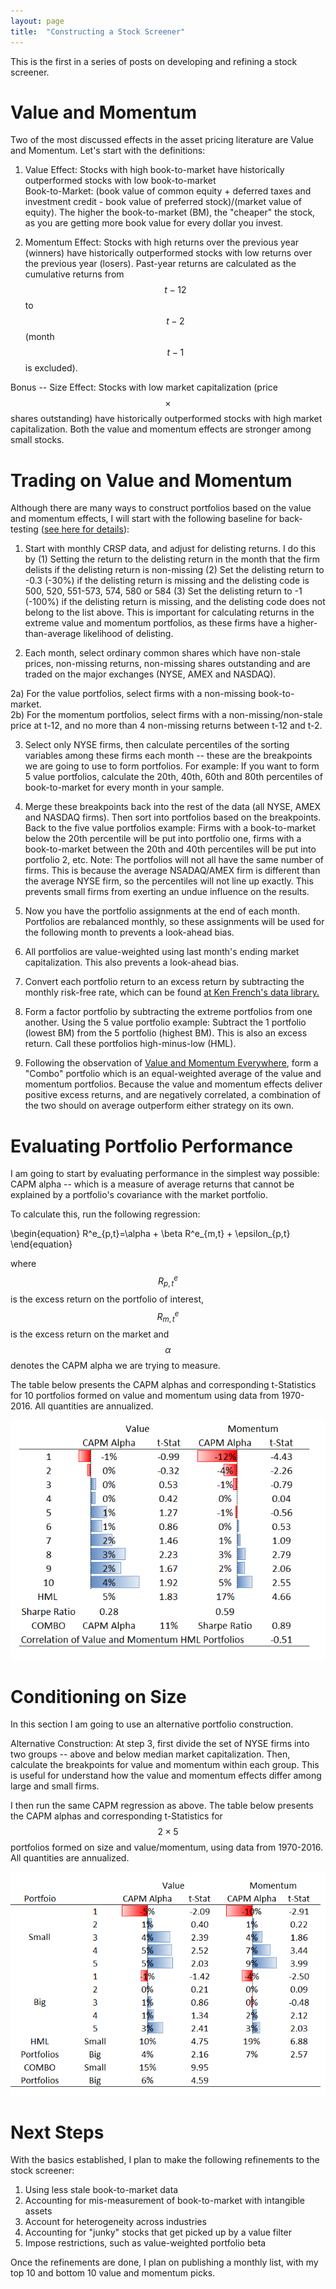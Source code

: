 ```yaml
---
layout: page
title:  "Constructing a Stock Screener"
---
```


This is the first in a series of posts on developing and refining a stock screener.

# Value and Momentum

Two of the most discussed effects in the asset pricing literature are Value and Momentum.
Let's start with the definitions:  <br />

1) Value Effect: Stocks with high book-to-market have historically outperformed stocks with low book-to-market  <br />
Book-to-Market: (book value of common equity + deferred taxes and investment credit - book value of preferred stock)/(market value of equity).  The higher the book-to-market (BM), the "cheaper" the stock, as you are getting more book value for every dollar you invest.  <br />

2) Momentum Effect: Stocks with high returns over the previous year (winners) have historically outperformed stocks with low returns over the previous year (losers). Past-year returns are calculated as the cumulative returns from $$t-12$$ to $$t-2$$ (month $$t-1$$ is excluded). <br />

Bonus -- Size Effect: Stocks with low market capitalization (price $$ \times $$ shares outstanding) have historically outperformed stocks with high market capitalization.  Both the value and momentum effects are stronger among small stocks. <br />

# Trading on Value and Momentum

Although there are many ways to construct portfolios based on the value and momentum effects, I will start with the following baseline for back-testing (<a href="https://papers.ssrn.com/sol3/papers.cfm?abstract_id=2961979" title="b1">see here for details</a>):

1) Start with monthly CRSP data, and adjust for delisting returns.  I do this by (1) Setting the return to the delisting return in the month that the firm delists if the delisting return is non-missing (2) Set the delisting return to -0.3 (-30%) if the delisting return is missing and the delisting code is 500, 520, 551-573, 574, 580 or 584 (3) Set the delisting return to -1 (-100%) if the delisting return is missing, and the delisting code does not belong to the list above.  This is important for calculating returns in the extreme value and momentum portfolios, as these firms have a higher-than-average likelihood of delisting.

2) Each month, select ordinary common shares which have non-stale prices, non-missing returns, non-missing shares outstanding and are traded on the major exchanges (NYSE, AMEX and NASDAQ). 

2a) For the value portfolios, select firms with a non-missing book-to-market.  
2b) For the momentum portfolios, select firms with a non-missing/non-stale price at t-12, and no more than 4 non-missing returns between t-12 and t-2.

3) Select only NYSE firms, then calculate percentiles of the sorting variables among these firms each month -- these are the breakpoints we are going to use to form portfolios.  For example: If you want to form 5 value portfolios, calculate the 20th, 40th, 60th and 80th percentiles of book-to-market for every month in your sample.

4) Merge these breakpoints back into the rest of the data (all NYSE, AMEX and NASDAQ firms).  Then sort into portfolios based on the breakpoints.  Back to the five  value portfolios example: Firms with a book-to-market below the 20th percentile will be put into portfolio one, firms with a book-to-market between the 20th and 40th percentiles will be put into portfolio 2, etc. 
Note: The portfolios will not all have the same number of firms.  This is because the average NSADAQ/AMEX firm is different than the average NYSE firm, so the percentiles will not line up exactly.  This prevents small firms from exerting an undue influence on the results.

5) Now you have the portfolio assignments at the end of each month.  Portfolios are rebalanced monthly, so these assignments will be used for the following month to prevents a look-ahead bias.  

6) All portfolios are value-weighted using last month's ending market capitalization.  This also prevents a look-ahead bias.

7) Convert each portfolio return to an excess return by subtracting the monthly risk-free rate, which can be found <a href="http://mba.tuck.dartmouth.edu/pages/faculty/ken.french/data_library.html" title="b2">at Ken French's data library.</a>

8) Form a factor portfolio by subtracting the extreme portfolios from one another.  Using the 5 value portfolio example: Subtract the 1 portfolio (lowest BM) from the 5 portfolio (highest BM).  This is also an excess return.  Call these portfolios high-minus-low (HML).

9) Following the observation of <a href="http://pages.stern.nyu.edu/~lpederse/papers/ValMomEverywhere.pdf" title="b2">Value and Momentum Everywhere</a>, form a "Combo" portfolio which is an equal-weighted average of the value and momentum portfolios.  Because the value and momentum effects deliver positive excess returns, and are negatively correlated, a combination of the two should on average outperform either strategy on its own.

# Evaluating Portfolio Performance

I am going to start by evaluating performance in the simplest way possible: CAPM alpha -- which is a measure of average returns that cannot be explained by a portfolio's covariance with the market portfolio. 

To calculate this, run the following regression:

\begin{equation}
R^e_{p,t}=\alpha + \beta R^e_{m,t} + \epsilon_{p,t}
\end{equation}

where $$R^e_{p,t}$$ is the excess return on the portfolio of interest, $$R^e_{m,t}$$ is the excess return on the market and $$\alpha$$ denotes the CAPM alpha we are trying to measure.  

The table below presents the CAPM alphas and corresponding t-Statistics for 10 portfolios formed on value and momentum using data from 1970-2016. All quantities are annualized.

![Figure 1](/Post_Images/2_1_2018/table1.PNG)

# Conditioning on Size

In this section I am going to use an alternative portfolio construction.

Alternative Construction: At step 3, first divide the set of NYSE firms into two groups -- above and below median market capitalization.  Then, calculate the breakpoints for value and momentum within each group.  This is useful for understand how the value and momentum effects differ among large and small firms.

I then run the same CAPM regression as above.  The table below presents the CAPM alphas and corresponding t-Statistics for $$ 2 \times 5 $$ portfolios formed on size and value/momentum, using data from 1970-2016.  All quantities are annualized.

![Figure 2](/Post_Images/2_1_2018/table2.PNG)

# Next Steps

With the basics established, I plan to make the following refinements to the stock screener:
1) Using less stale book-to-market data
2) Accounting for mis-measurement of book-to-market with intangible assets
3) Account for heterogeneity across industries
4) Accounting for "junky" stocks that get picked up by a value filter
5) Impose restrictions, such as value-weighted portfolio beta 

Once the refinements are done, I plan on publishing a monthly list, with my top 10 and bottom 10 value and momentum picks.




